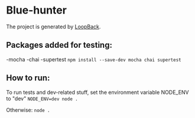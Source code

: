 # Blue-hunter

The project is generated by [LoopBack](http://loopback.io).

## Packages added for testing:
-mocha
-chai
-supertest
`npm install --save-dev mocha chai supertest`

## How to run:
To run tests and dev-related stuff, set the environment variable NODE_ENV to "dev"
`NODE_ENV=dev node .`

Otherwise:
`node .`
